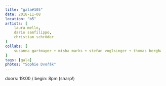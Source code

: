 ```yaml
---
title: "gala#105"
date: 2018-11-08
location: "b5"
artists: [
    laura mello,
    dario sanfilippo,
    christian schröder
]
collabs: [
    susanna gartmayer + misha marks + stefan voglsinger + thomas berghammer,
]
tags: [gala]
photos: "Sophie Dvořák"
---
```

doors: 19:00 / begin: 8pm (sharp!)  
